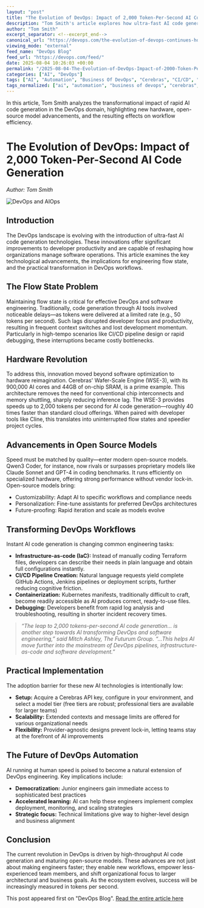 ```yaml
---
layout: "post"
title: "The Evolution of DevOps: Impact of 2,000 Token-Per-Second AI Code Generation"
description: "Tom Smith's article explores how ultra-fast AI code generation powered by specialized hardware and advanced open-source models is transforming DevOps. It examines immediate and long-term productivity improvements, practical impacts on workflows, and the implications for software engineering teams."
author: "Tom Smith"
excerpt_separator: <!--excerpt_end-->
canonical_url: "https://devops.com/the-evolution-of-devops-continues-how-2000-token-per-second-ai-code-generation-changes-everything/?utm_source=rss&utm_medium=rss&utm_campaign=the-evolution-of-devops-continues-how-2000-token-per-second-ai-code-generation-changes-everything"
viewing_mode: "external"
feed_name: "DevOps Blog"
feed_url: "https://devops.com/feed/"
date: 2025-08-04 10:26:03 +00:00
permalink: "/2025-08-04-The-Evolution-of-DevOps-Impact-of-2000-Token-Per-Second-AI-Code-Generation.html"
categories: ["AI", "DevOps"]
tags: ["AI", "Automation", "Business Of DevOps", "Cerebras", "CI/CD", "Code Generation", "Development Workflows", "DevOps", "Engineering", "IaC", "Machine Learning", "Open Source AI", "Posts", "Productivity", "Qwen3 Coder", "Scale", "Social Facebook", "Social LinkedIn", "Social X", "Speed", "Tokens", "Workflows", "WSE 3"]
tags_normalized: ["ai", "automation", "business of devops", "cerebras", "cislashcd", "code generation", "development workflows", "devops", "engineering", "iac", "machine learning", "open source ai", "posts", "productivity", "qwen3 coder", "scale", "social facebook", "social linkedin", "social x", "speed", "tokens", "workflows", "wse 3"]
---
```


In this article, Tom Smith analyzes the transformational impact of rapid AI code generation in the DevOps domain, highlighting new hardware, open-source model advancements, and the resulting effects on workflow efficiency.<!--excerpt_end-->

# The Evolution of DevOps: Impact of 2,000 Token-Per-Second AI Code Generation

*Author: Tom Smith*

![DevOps and AIOps](https://devops.com/wp-content/uploads/2025/05/DevOps-and-AIOps-1.jpg)

## Introduction

The DevOps landscape is evolving with the introduction of ultra-fast AI code generation technologies. These innovations offer significant improvements to developer productivity and are capable of reshaping how organizations manage software operations. This article examines the key technological advancements, the implications for engineering flow state, and the practical transformation in DevOps workflows.

## The Flow State Problem

Maintaining flow state is critical for effective DevOps and software engineering. Traditionally, code generation through AI tools involved noticeable delays—as tokens were delivered at a limited rate (e.g., 50 tokens per second). Such lags disrupted developer focus and productivity, resulting in frequent context switches and lost development momentum. Particularly in high-tempo scenarios like CI/CD pipeline design or rapid debugging, these interruptions became costly bottlenecks.

## Hardware Revolution

To address this, innovation moved beyond software optimization to hardware reimagination. Cerebras' Wafer-Scale Engine (WSE-3), with its 900,000 AI cores and 44GB of on-chip SRAM, is a prime example. This architecture removes the need for conventional chip interconnects and memory shuttling, sharply reducing inference lag. The WSE-3 provides speeds up to 2,000 tokens per second for AI code generation—roughly 40 times faster than standard cloud offerings. When paired with developer tools like Cline, this translates into uninterrupted flow states and speedier project cycles.

## Advancements in Open Source Models

Speed must be matched by quality—enter modern open-source models. Qwen3 Coder, for instance, now rivals or surpasses proprietary models like Claude Sonnet and GPT-4 in coding benchmarks. It runs efficiently on specialized hardware, offering strong performance without vendor lock-in. Open-source models bring:

- Customizability: Adapt AI to specific workflows and compliance needs
- Personalization: Fine-tune assistants for preferred DevOps architectures
- Future-proofing: Rapid iteration and scale as models evolve

## Transforming DevOps Workflows

Instant AI code generation is changing common engineering tasks:

- **Infrastructure-as-code (IaC):** Instead of manually coding Terraform files, developers can describe their needs in plain language and obtain full configurations instantly.
- **CI/CD Pipeline Creation:** Natural language requests yield complete GitHub Actions, Jenkins pipelines or deployment scripts, further reducing cognitive friction.
- **Containerization:** Kubernetes manifests, traditionally difficult to craft, become readily accessible as AI produces correct, ready-to-use files.
- **Debugging:** Developers benefit from rapid log analysis and troubleshooting, resulting in shorter incident recovery times.

> *“The leap to 2,000 tokens-per-second AI code generation... is another step towards AI transforming DevOps and software engineering,” said Mitch Ashley, The Futurum Group. “...This helps AI move further into the mainstream of DevOps pipelines, infrastructure-as-code and software development.”*

## Practical Implementation

The adoption barrier for these new AI technologies is intentionally low:

- **Setup:** Acquire a Cerebras API key, configure in your environment, and select a model tier (free tiers are robust; professional tiers are available for larger teams)
- **Scalability:** Extended contexts and message limits are offered for various organizational needs
- **Flexibility:** Provider-agnostic designs prevent lock-in, letting teams stay at the forefront of AI improvements

## The Future of DevOps Automation

AI running at human speed is poised to become a natural extension of DevOps engineering. Key implications include:

- **Democratization:** Junior engineers gain immediate access to sophisticated best practices
- **Accelerated learning:** AI can help these engineers implement complex deployment, monitoring, and scaling strategies
- **Strategic focus:** Technical limitations give way to higher-level design and business alignment

## Conclusion

The current revolution in DevOps is driven by high-throughput AI code generation and maturing open-source models. These advances are not just about making engineers faster; they enable new workflows, empower less-experienced team members, and shift organizational focus to larger architectural and business goals. As the ecosystem evolves, success will be increasingly measured in tokens per second.

This post appeared first on "DevOps Blog". [Read the entire article here](https://devops.com/the-evolution-of-devops-continues-how-2000-token-per-second-ai-code-generation-changes-everything/?utm_source=rss&utm_medium=rss&utm_campaign=the-evolution-of-devops-continues-how-2000-token-per-second-ai-code-generation-changes-everything)

